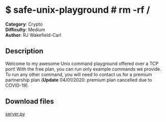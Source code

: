 # $ safe-unix-playground # rm -rf /

**Category**: Crypto  
**Difficulty**: Medium  
**Author**: RJ Wakefield-Carl  

## Description

Welcome to my awesome Unix command playground offered over a TCP port! With the free
plan, you can run only example commands we provide. To run any other command,
you will need to contact us for a premium partnership plan (**Update** 04/01/2020:
premium plan cancelled due to COVID-19).

## Download files

[server.py](./server.py)
